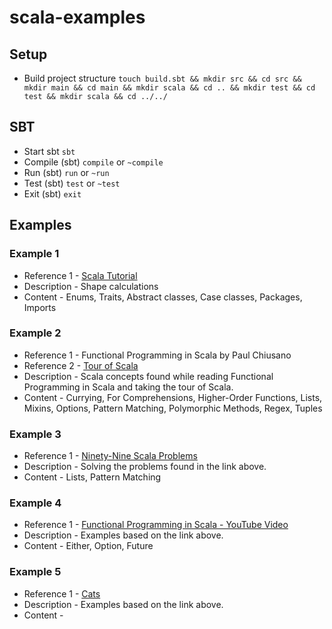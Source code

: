 # scala-examples

## Setup

- Build project structure `touch build.sbt && mkdir src && cd src && mkdir main && cd main && mkdir scala && cd .. && mkdir test && cd test && mkdir scala && cd ../../`

## SBT

- Start sbt `sbt`
- Compile (sbt) `compile` or `~compile`
- Run (sbt) `run` or `~run`
- Test (sbt) `test` or `~test`
- Exit (sbt) `exit`

## Examples

### Example 1

- Reference 1 - [Scala Tutorial](https://www.scala-exercises.org/scala_tutorial)
- Description - Shape calculations
- Content - Enums, Traits, Abstract classes, Case classes, Packages, Imports

### Example 2

- Reference 1 - Functional Programming in Scala by Paul Chiusano
- Reference 2 - [Tour of Scala](https://docs.scala-lang.org/tour/tour-of-scala.html)
- Description - Scala concepts found while reading Functional Programming in Scala and taking the tour of Scala.
- Content - Currying, For Comprehensions, Higher-Order Functions, Lists, Mixins, Options, Pattern Matching, Polymorphic Methods, Regex, Tuples

### Example 3

- Reference 1 - [Ninety-Nine Scala Problems](http://aperiodic.net/phil/scala/s-99/)
- Description - Solving the problems found in the link above.
- Content - Lists, Pattern Matching

### Example 4
- Reference 1 - [Functional Programming in Scala - YouTube Video](https://www.youtube.com/watch?v=R0jVqeYzs9c&t=5s)
- Description - Examples based on the link above.
- Content - Either, Option, Future

### Example 5

- Reference 1 - [Cats](https://typelevel.org/cats/)
- Description - Examples based on the link above.
- Content - 